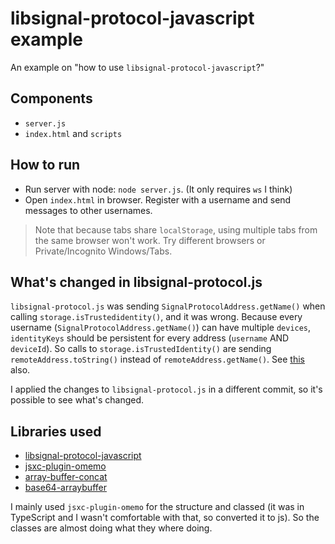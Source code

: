 # libsignal-protocol-javascript example
An example on "how to use `libsignal-protocol-javascript`?"

## Components
- `server.js`
- `index.html` and `scripts`

## How to run
- Run server with node: `node server.js`. (It only requires `ws` I think)
- Open `index.html` in browser. Register with a username and send messages to other usernames.
> Note that because tabs share `localStorage`, using multiple tabs from the same browser won't work. Try different browsers or Private/Incognito Windows/Tabs.

## What's changed in libsignal-protocol.js
`libsignal-protocol.js` was sending `SignalProtocolAddress.getName()` when calling `storage.isTrustedidentity()`, and it was wrong. Because every username (`SignalProtocolAddress.getName()`) can have multiple `devices`, `identityKeys` should be persistent for every address (`username` AND `deviceId`). So calls to `storage.isTrustedIdentity()` are sending `remoteAddress.toString()` instead of `remoteAddress.getName()`. See [this](https://github.com/signalapp/libsignal-protocol-java/blob/370406c6f4472115303a5f090fb4f85657064c41/java/src/main/java/org/whispersystems/libsignal/state/impl/InMemoryIdentityKeyStore.java) also.

I applied the changes to `libsignal-protocol.js` in a different commit, so it's possible to see what's changed.

## Libraries used
- [libsignal-protocol-javascript](https://github.com/signalapp/libsignal-protocol-javascript/blob/f5a838f1ccc9bddb5e93b899a63de2dea9670e10/dist/libsignal-protocol.js)
- [jsxc-plugin-omemo](https://github.com/jsxc/jsxc-plugin-omemo/tree/5e8a59dab895b9a00cb31820978adf7687a2d512)
- [array-buffer-concat](https://github.com/jessetane/array-buffer-concat/blob/1be7ee00c229a60e5c2d5b36d9433973c794f1be/index.js)
- [base64-arraybuffer](https://github.com/niklasvh/base64-arraybuffer/blob/e9457ccb7b140f5ae54a2880c8e9b967ffb03a7d/lib/base64-arraybuffer.js)


I mainly used `jsxc-plugin-omemo` for the structure and classed (it was in TypeScript and I wasn't comfortable with that, so converted it to js). So the classes are almost doing what they where doing.